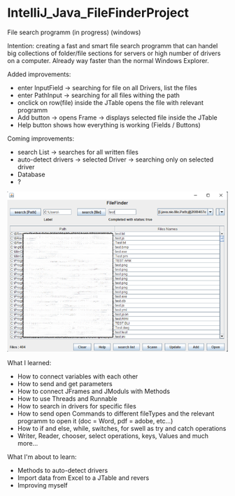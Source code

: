 # IntelliJ_Java_FileFinderProject
File search programm (in progress) (windows)

Intention: creating a fast and smart file search programm that can handel big collections of folder/file sections for servers or high number of drivers on a computer.
Already way faster than the normal Windows Explorer.

Added improvements:
 - enter InputField -> searching for file on all Drivers, list the files
 - enter PathInput -> searching for all files withing the path
 - onclick on row(file) inside the JTable opens the file with relevant programm
 - Add button -> opens Frame -> displays selected file inside the JTable
 - Help button shows how everything is working (Fields / Buttons)

Coming improvements:
 - search List -> searches for all written files
 - auto-detect drivers -> selected Driver -> searching only on selected driver
 - Database
 - ?

![](example.png)

What I learned:
 - How to connect variables with each other
 - How to send and get parameters
 - How to connect JFrames and JModuls with Methods
 - How to use Threads and Runnable
 - How to search in drivers for specific files
 - How to send open Commands to different fileTypes and the relevant programm to open it (doc = Word, pdf = adobe, etc...)
 - How to if and else, while, switches, for swell as try and catch operations
 - Writer, Reader, chooser, select operations, keys, Values and much more...


What I'm about to learn:
 - Methods to auto-detect drivers
 - Import data from Excel to a JTable and revers
 - Improving myself


